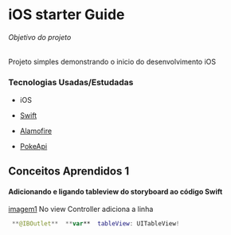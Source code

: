 # iOS starter Guide
###### Objetivo do projeto

Projeto simples demonstrando o inicio do desenvolvimento iOS

### Tecnologias Usadas/Estudadas
- iOS
- [Swift](https://www.apple.com/br/swift/)
- [Alamofire](https://github.com/Alamofire/Alamofire)

- [PokeApi](https://pokeapi.co/)

## Conceitos Aprendidos 1

#### Adicionando e ligando tableview do storyboard ao código Swift
[imagem1](/imgs/storyboard-init-table.png)
No view Controller adiciona a linha 
```swift
 **@IBOutlet**  **var**  tableView: UITableView!
```
